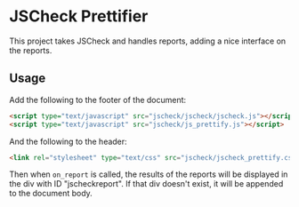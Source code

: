 # JSCheck Prettifier

This project takes JSCheck and handles reports, adding a nice interface on the reports.

## Usage

Add the following to the footer of the document:

```html
<script type="text/javascript" src="jscheck/jscheck/jscheck.js"></script>
<script type="text/javascript" src="jscheck/js_prettify.js"></script>
```

And the following to the header:

```html
<link rel="stylesheet" type="text/css" src="jscheck/jscheck_prettify.css" />
```

Then when `on_report` is called, the results of the reports will be displayed in the div with ID "jscheckreport". If that div doesn't exist, it will be appended to the document body.
